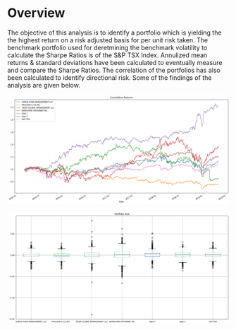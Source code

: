 # Overview
The objective of this analysis is to identify a portfolio which is yielding the the highest return on a risk adjusted basis for per unit risk taken. The benchmark portfolio used for deretmining the benchmark volatility to calculate the Sharpe Ratios is of the S&P TSX Index.
Annulized mean returns & standard deviations have been calculated to eventually measure and compare the Sharpe Ratios. The correlation of the portfolios has also been calculated to identify directional risk. Some of the findings of the analysis are given below.

![Cumulative Returns](https://github.com/ritwikthakar/04_Pandas_Assignment-/blob/main/Images/returns.png?raw=true)

![Risk Return Tradeoff](https://github.com/ritwikthakar/04_Pandas_Assignment-/blob/main/Images/risk_return_profile.png?raw=true)
